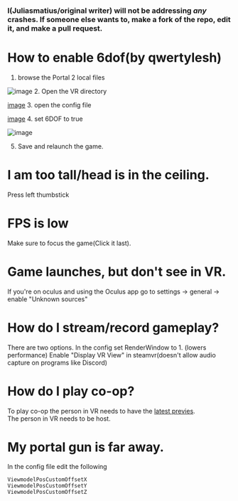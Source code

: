### I(Juliasmatius/original writer) will **not** be addressing *any* crashes. If someone else wants to, make a fork of the repo, edit it, and make a pull request.

# How to enable 6dof(by qwertylesh)
1. browse the Portal 2 local files

![image](https://github.com/Juliasmatius/portal2vr/assets/80146546/1f514b95-f06b-46cd-90cd-40000c5d9aa4)
2. Open the VR directory

[image](https://github.com/Juliasmatius/portal2vr/assets/80146546/33bd4618-274f-4a58-ba76-8d445d9e2730)
3. open the config file

[image](https://github.com/Juliasmatius/portal2vr/assets/80146546/c2b1ee86-5176-4893-b864-e28ae6474543)
4. set 6DOF to true

![image](https://github.com/Juliasmatius/portal2vr/assets/80146546/d0f473f3-8342-4eb0-9370-a586aad38f0b)

5. Save and relaunch the game.

# I am too tall/head is in the ceiling.
Press left thumbstick

# FPS is low
Make sure to focus the game(Click it last).

# Game launches, but don't see in VR.
If you're on oculus and using the Oculus app go to settings -> general -> enable "Unknown sources"


# How do I stream/record gameplay?
There are two options.
In the config set RenderWindow to 1. (lowers performance)
Enable "Display VR View" in steamvr(doesn't allow audio capture on programs like Discord)

# How do I play co-op?
To play co-op the person in VR needs to have the [latest previes](https://github.com/Gistix/portal2vr/releases).  \
The person in VR needs to be host.

# My portal gun is far away.
In the config file edit the following
```
ViewmodelPosCustomOffsetX
ViewmodelPosCustomOffsetY
ViewmodelPosCustomOffsetZ
```


